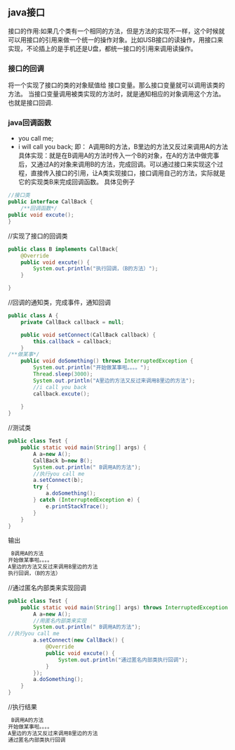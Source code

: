 ## java接口 ##
接口的作用:如果几个类有一个相同的方法，但是方法的实现不一样，这个时候就可以用接口的引用来做一个统一的操作对象。比如USB接口的读操作，用接口来实现，不论插上的是手机还是U盘，都统一接口的引用来调用读操作。

### 接口的回调 ###  
将一个实现了接口的类的对象赋值给 接口变量。那么接口变量就可以调用该类的方法。
当接口变量调用被类实现的方法时，就是通知相应的对象调用这个方法。也就是接口回调.
### java回调函数 ###
- you call me;
- i will call you back;
即： A调用B的方法，B里边的方法又反过来调用A的方法
具体实现：就是在B调用A的方法时传入一个B的对象，在A的方法中做完事后，又通过A的对象来调用B的方法，完成回调。可以通过接口来实现这个过程，直接传入接口的引用，让A类实现接口，接口调用自己的方法，实际就是它的实现类B来完成回调函数。
具体见例子

```java
//接口类
public interface CallBack {
	/**回调函数*/
public void excute();
}

```
//实现了接口的回调类
```java
public class B implements CallBack{
	@Override
	public void excute() {
		System.out.println("执行回调，（B的方法）");
	}

}

```
//回调的通知类，完成事件，通知回调
```java
public class A {
	private CallBack callback = null;

	public void setConnect(CallBack callback) {
		this.callback = callback;
	}
/**做某事*/
	public void doSomething() throws InterruptedException {
		System.out.println("开始做某事啦。。。。");
		Thread.sleep(3000);
		System.out.println("A里边的方法又反过来调用B里边的方法");
		//i call you back
		callback.excute();
		
	}
}


```
//测试类
```java
public class Test {
	public static void main(String[] args) {
		A a=new A();
		CallBack b=new B();
		System.out.println(" B调用A的方法");
		//执行you call me
		a.setConnect(b);
		try {
			a.doSomething();
		} catch (InterruptedException e) {
			e.printStackTrace();
		}
	}
}
```
输出
```html
 B调用A的方法
开始做某事啦。。。。
A里边的方法又反过来调用B里边的方法
执行回调，（B的方法）
```
//通过匿名内部类来实现回调
```java
public class Test {
	public static void main(String[] args) throws InterruptedException {
		A a=new A();
		//用匿名内部类来实现
		System.out.println(" B调用A的方法");
//执行you call me
		a.setConnect(new CallBack() {
			@Override
			public void excute() {
				System.out.println("通过匿名内部类执行回调");
			}
		});
		a.doSomething();
	}
}
```
//执行结果
```html
 B调用A的方法
开始做某事啦。。。。
A里边的方法又反过来调用B里边的方法
通过匿名内部类执行回调

```